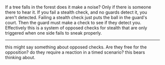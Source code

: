 If a tree falls in the forest does it make a noise? Only if there is someone there to hear it. If you fail a stealth check, and no guards detect it, you aren't detected. Failing a stealth check just puts the ball in the guard's court. Then the guard must make a check to see if they detect you. Effectively this is a system of opposed checks for stealth that are only triggered when one side fails to sneak properly.

---

this might say something about opposed checks. Are they free for the opposition? do they require a reaction in a timed scenario? this bears thinking about.
